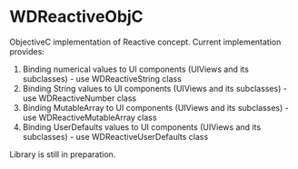 # WDReactiveObjC

ObjectiveC implementation of Reactive concept. Current implementation provides:
1) Binding numerical values to UI components (UIViews and its subclasses) - use WDReactiveString class
2) Binding String values to UI components (UIViews and its subclasses) - use WDReactiveNumber class
3) Binding MutableArray to UI components (UIViews and its subclasses) - use WDReactiveMutableArray class
4) Binding UserDefaults values to UI components (UIViews and its subclasses) - use WDReactiveUserDefaults class

Library is still in preparation.
